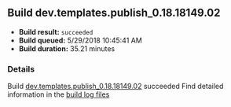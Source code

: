 ## Build dev.templates.publish_0.18.18149.02
- **Build result:** `succeeded`
- **Build queued:** 5/29/2018 10:45:41 AM
- **Build duration:** 35.21 minutes
### Details
Build [dev.templates.publish_0.18.18149.02](https://winappstudio.visualstudio.com/web/build.aspx?pcguid=a4ef43be-68ce-4195-a619-079b4d9834c2&builduri=vstfs%3a%2f%2f%2fBuild%2fBuild%2f25768) succeeded
Find detailed information in the [build log files](https://uwpctdiags.blob.core.windows.net/buildlogs/dev.templates.publish_0.18.18149.02_logs.zip)
